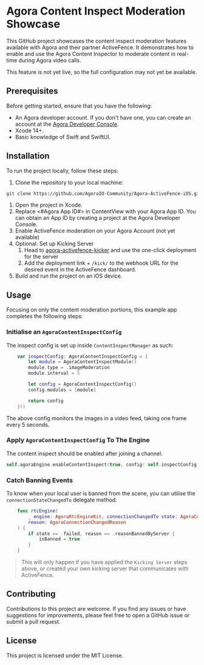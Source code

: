 # Agora Content Inspect Moderation Showcase

This GitHub project showcases the content inspect moderation features available with Agora and their partner ActiveFence. It demonstrates how to enable and use the Agora Content Inspector to moderate content in real-time during Agora video calls.

This feature is not yet live, so the full configuration may not yet be available.

## Prerequisites

Before getting started, ensure that you have the following:

- An Agora developer account. If you don't have one, you can create an account at the [Agora Developer Console](https://console.agora.io).
- Xcode 14+.
- Basic knowledge of Swift and SwiftUI.

## Installation

To run the project locally, follow these steps:

1. Clone the repository to your local machine:

```bash
git clone https://github.com/AgoraIO-Community/Agora-ActiveFence-iOS.git
```

1. Open the project in Xcode.
2. Replace <#Agora App ID#> in ContentView with your Agora App ID. You can obtain an App ID by creating a project at the Agora Developer Console.
3. Enable ActiveFence moderation on your Agora Account (not yet available)
4. Optional: Set up Kicking Server
   1. Head to [agora-activefence-kicker](https://github.com/AgoraIO-Community/agora-activefence-kicker) and use the one-click deployment for the server
   2. Add the deployment link + `/kick/` to the webhook URL for the desired event in the ActiveFence dashboard.
5. Build and run the project on an iOS device.

## Usage

Focusing on only the content moderation portions, this example app completes the following steps:

### Initialise an `AgoraContentInspectConfig`

The inspect config is set up inside `ContentInspectManager` as such:

```swift
    var inspectConfig: AgoraContentInspectConfig = {
        let module = AgoraContentInspectModule()
        module.type = .imageModeration
        module.interval = 5

        let config = AgoraContentInspectConfig()
        config.modules = [module]

        return config
    }()
```

The above config monitors the images in a video feed, taking one frame every 5 seconds.

### Apply `AgoraContentInspectConfig` To The Engine

The content inspect should be enabled after joining a channel.

```swift
self.agoraEngine.enableContentInspect(true, config: self.inspectConfig)
```

### Catch Banning Events

To know when your local user is banned from the scene, you can utilise the `connectionStateChangedTo` delegate method:

```swift
    func rtcEngine(
        _ engine: AgoraRtcEngineKit, connectionChangedTo state: AgoraConnectionState,
        reason: AgoraConnectionChangedReason
    ) {
        if state == .failed, reason == .reasonBannedByServer {
            isBanned = true
        }
    }
```

> This will only happen if you have applied the `Kicking Server` steps above, or created your own kicking server that communicates with ActiveFence.

## Contributing

Contributions to this project are welcome. If you find any issues or have suggestions for improvements, please feel free to open a GitHub issue or submit a pull request.

## License

This project is licensed under the MIT License.